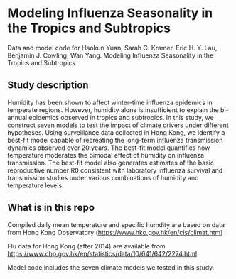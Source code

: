 # Modeling Influenza Seasonality in the Tropics and Subtropics
Data and model code for Haokun Yuan, Sarah C. Kramer, Eric H. Y. Lau, Benjamin J. Cowling, Wan Yang. Modeling Influenza Seasonality in the Tropics and Subtropics

## Study description
Humidity has been shown to affect winter-time influenza epidemics in temperate regions. However, humidity alone is insufficient to explain the bi-annual epidemics observed in tropics and subtropics. In this study, we construct seven models to test the impact of climate drivers under different hypotheses. Using surveillance data collected in Hong Kong, we identify a best-fit model capable of recreating the long-term influenza transmission dynamics observed over 20 years. The best-fit model quantifies how temperature moderates the bimodal effect of humidity on influenza transmission. The best-fit model also generates estimates of the basic reproductive number R0 consistent with laboratory influenza survival and transmission studies under various combinations of humidity and temperature levels. 

## What is in this repo
Compiled daily mean temperature and specific humdity are based on data from Hong Kong Observatory (https://www.hko.gov.hk/en/cis/climat.htm) 

Flu data for Hong Kong (after 2014) are available from https://www.chp.gov.hk/en/statistics/data/10/641/642/2274.html

Model code includes the seven climate models we tested in this study. 
